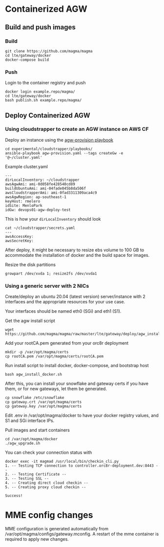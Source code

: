 # Containerized AGW

## Build and push images

### Build
```
git clone https://github.com/magma/magma
cd lte/gateway/docker
docker-compose build
```

### Push
Login to the container registry and push
```
docker login example.repo/magma/
cd lte/gateway/docker
bash publish.sh example.repo/magma/
```

## Deploy Containerized AGW

### Using cloudstrapper to create an AGW instance on AWS CF
Deploy an instance using the [agw-provision playbook](https://github.com/magma/magma/blob/master/experimental/cloudstrapper/playbooks/agw-provision.yaml)

```
cd experimental/cloudstrapper/playbooks/
ansible-playbook agw-provision.yaml --tags createGw -e '@~/cluster.yaml'
```
Example cluster.yaml
```
---
dirLocalInventory: ~/cloudstrapper
awsAgwAmi: ami-0d058fe428540cd89
buildUbuntuAmi: ami-04fade045b8da506f
awsCloudstrapperAmi: ami-0fad3311309aca4c9
awsAgwRegion: ap-southeast-1
keyHost: rmelero
idSite: MenloPark
idGw: devops01-agw-deploy-test
```

This is how your `dirLocalInventory` should look

```
cat ~/cloudstrapper/secrets.yaml
---
awsAccessKey:
awsSecretKey:
```

After deploy, it might be necessary to resize ebs volume to 100 GB to accommodate the installation of docker and the build space for images.

Resize the disk partitions

```
growpart /dev/xvda 1; resize2fs /dev/xvda1
```

### Using a generic server with 2 NICs

Create/deploy an ubuntu 20.04 (latest version) server/instance with 2 interfaces and the appropriate resources for your use case.

Your interfaces should be named eth0 (SGi) and eth1 (S1).

Get the agw install script

```
wget https://github.com/magma/magma/raw/master/lte/gateway/deploy/agw_install_docker.sh
```

Add your rootCA.pem generated from your orc8r deployment
```
mkdir -p /var/opt/magma/certs
cp rootCA.pem /var/opt/magma/certs/rootCA.pem
```

Run install script to install docker, docker-compose, and bootstrap host

```
bash agw_install_docker.sh
```

After this, you can install your snowflake and gateway certs if you have them, or for new gateways, let them be generated.

```
cp snowflake /etc/snowflake
cp gateway.crt /var/opt/magma/certs
cp gateway.key /var/opt/magma/certs
```

Edit .env in /var/opt/magma/docker to have your docker registry values, and S1 and SGi interface IPs.

Pull images and start containers
```
cd /var/opt/magma/docker
./agw_upgrade.sh
```

You can check your connection status with
```
docker exec -it magmad /usr/local/bin/checkin_cli.py
1. -- Testing TCP connection to controller.orc8r-deployment.dev:8443 --
2. -- Testing Certificate --
3. -- Testing SSL --
4. -- Creating direct cloud checkin --
5. -- Creating proxy cloud checkin --

Success!
```

# MME config changes

MME configuration is generated automatically from /var/opt/magma/configs/gateway.mconfig.
A restart of the mme container is required to apply new changes.
